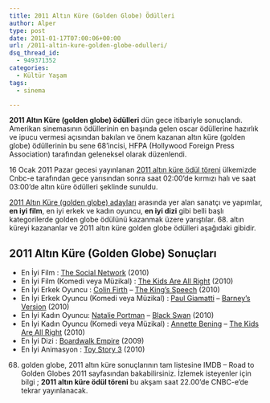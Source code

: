 ```yaml
---
title: 2011 Altın Küre (Golden Globe) Ödülleri
author: Alper
type: post
date: 2011-01-17T07:00:06+00:00
url: /2011-altin-kure-golden-globe-odulleri/
dsq_thread_id:
  - 949371352
categories:
  - Kültür Yaşam
tags:
  - sinema

---
```

**2011 Altın Küre (golden globe) ödülleri** dün gece itibariyle sonuçlandı. Amerikan sinemasının ödüllerinin en başında gelen oscar ödüllerine hazırlık ve ipucu vermesi açısından bakılan ve önem kazanan altın küre (golden globe) ödüllerinin bu sene 68&#8217;incisi, HFPA (Hollywood Foreign Press Association) tarafından geleneksel olarak düzenlendi.

16 Ocak 2011 Pazar gecesi yayınlanan [2011 altın küre ödül töreni][1] ülkemizde Cnbc-e tarafından gece yarısından sonra saat 02:00&#8217;de kırmızı halı ve saat 03:00&#8217;de altın küre ödülleri şeklinde sunuldu.

[2011 Altın Küre (golden globe) adayları][2] arasında yer alan sanatçı ve yapımlar, **en iyi film**, en iyi erkek ve kadın oyuncu, **en iyi dizi** gibi belli başlı kategorilerde golden globe ödülünü kazanmak üzere yarıştılar. 68. altın küreyi kazananlar ve 2011 altın küre golden globe ödülleri aşağıdaki gibidir.

## 2011 Altın Küre (Golden Globe) Sonuçları

  * En İyi Film : <a href="https://www.imdb.com/title/tt1285016/" target="_blank">The Social Network</a> (2010)
  * En İyi Film (Komedi veya Müzikal) : <a href="https://www.imdb.com/title/tt0842926/" target="_blank">The Kids Are All Right</a> (2010)
  * En İyi Erkek Oyuncu : <a href="https://www.imdb.com/name/nm0000147/" target="_blank">Colin Firth</a> &#8211; <a href="https://www.imdb.com/title/tt1504320/" target="_blank">The King&#8217;s Speech</a> (2010)
  * En İyi Erkek Oyuncu (Komedi veya Müzikal) : <a href="https://www.imdb.com/name/nm0316079/" target="_blank">Paul Giamatti</a> &#8211; <a href="https://www.imdb.com/title/tt1423894/" target="_blank">Barney&#8217;s Version</a> (2010)
  * En İyi Kadın Oyuncu: <a href="https://www.imdb.com/name/nm0000204/" target="_blank">Natalie Portman</a> &#8211; <a href="https://www.imdb.com/title/tt0947798/" target="_blank">Black Swan</a> (2010)
  * En İyi Kadın Oyuncu (Komedi veya Müzikal) : <a href="https://www.imdb.com/name/nm0000906/" target="_blank">Annette Bening</a> &#8211; <a href="https://www.imdb.com/title/tt0842926/" target="_blank">The Kids Are All Right</a> (2010)
  * En İyi Dizi : <a href="https://www.imdb.com/title/tt0979432/" target="_blank">Boardwalk Empire</a> (2009)
  * En İyi Animasyon : <a href="https://www.imdb.com/title/tt0435761/" target="_blank">Toy Story 3</a> (2010)

68. golden globe, 2011 altın küre sonuçlarının tam listesine IMDB – Road to Golden Globes 2011 sayfasından bakabilirsiniz. İzlemek isteyenler için bilgi ; **2011 altın küre ödül töreni** bu akşam saat 22.00’de CNBC-e’de tekrar yayınlanacak.

 [1]: https://www.murekkep.org/2011-altin-kure-golden-globe-odul-toreni-4054
 [2]: https://www.murekkep.org/2011-altin-kure-golden-globe-adaylari-3814